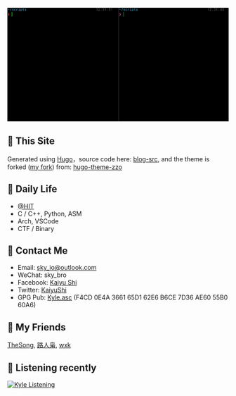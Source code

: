 ![the matrix has you...](/images/about/the-matrix-has-you.gif)

## :triangular_flag_on_post: This Site

Generated using [Hugo](https://gohugo.io/)，source code here: [blog-src](https://github.com/sky-bro/blog-src), and the theme is forked ([my fork](https://github.com/sky-bro/hugo-theme-zzo)) from: [hugo-theme-zzo](https://github.com/zzossig/hugo-theme-zzo)

## :sunrise: Daily Life

* [@HIT](http://www.hit.edu.cn/)
* C / C++, Python, ASM
* Arch, VSCode
* CTF / Binary

## :love_letter: Contact Me

* Email: [sky_io@outlook.com](mailto:sky_io@outlook.com)
* WeChat: sky_bro
* Facebook: [Kaiyu Shi](https://www.facebook.com/profile.php?id=100005027239118)
* Twitter: [KaiyuShi](https://twitter.com/KaiyuShi)
* GPG Pub: [Kyle.asc](/Kyle.asc) (F4CD 0E4A 3661 65D1 62E6  B6CE 7D36 AE60 55B0 60A6)

## :chicken: My Friends

[TheSong](https://thesong96.github.io/), [路人枭](https://lurenxiao1998.github.io/), [wxk](https://pullp.github.io)

## :musical_score: Listening recently

[<img src="https://spotify-readme-ky13.vercel.app/api/spotify-playing" alt="Kyle Listening" />](https://open.spotify.com/user/22sit26j5lamlvm3sgikxwuoq)
